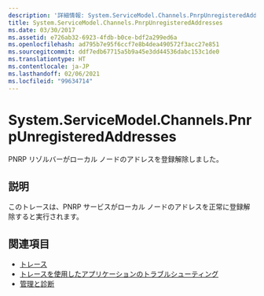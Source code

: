 ```yaml
---
description: '詳細情報: System.ServiceModel.Channels.PnrpUnregisteredAddresses'
title: System.ServiceModel.Channels.PnrpUnregisteredAddresses
ms.date: 03/30/2017
ms.assetid: e726ab32-6923-4fdb-b0ce-bdf2a299ed6a
ms.openlocfilehash: ad795b7e95f6ccf7e8b4dea490572f3acc27e851
ms.sourcegitcommit: ddf7edb67715a5b9a45e3dd44536dabc153c1de0
ms.translationtype: HT
ms.contentlocale: ja-JP
ms.lasthandoff: 02/06/2021
ms.locfileid: "99634714"
---
```

# <a name="systemservicemodelchannelspnrpunregisteredaddresses"></a>System.ServiceModel.Channels.PnrpUnregisteredAddresses

PNRP リゾルバーがローカル ノードのアドレスを登録解除しました。  
  
## <a name="description"></a>説明  

 このトレースは、PNRP サービスがローカル ノードのアドレスを正常に登録解除すると実行されます。  
  
## <a name="see-also"></a>関連項目

- [トレース](index.md)
- [トレースを使用したアプリケーションのトラブルシューティング](using-tracing-to-troubleshoot-your-application.md)
- [管理と診断](../index.md)
